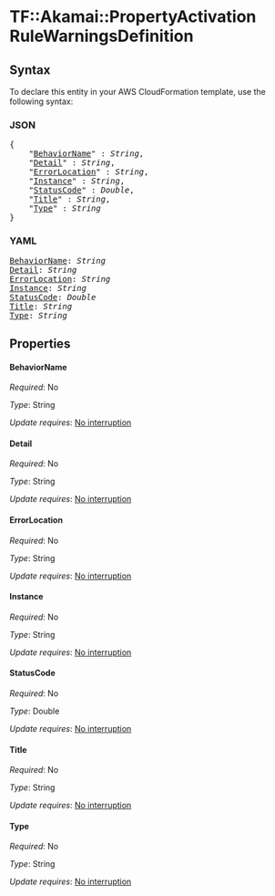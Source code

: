 # TF::Akamai::PropertyActivation RuleWarningsDefinition

## Syntax

To declare this entity in your AWS CloudFormation template, use the following syntax:

### JSON

<pre>
{
    "<a href="#behaviorname" title="BehaviorName">BehaviorName</a>" : <i>String</i>,
    "<a href="#detail" title="Detail">Detail</a>" : <i>String</i>,
    "<a href="#errorlocation" title="ErrorLocation">ErrorLocation</a>" : <i>String</i>,
    "<a href="#instance" title="Instance">Instance</a>" : <i>String</i>,
    "<a href="#statuscode" title="StatusCode">StatusCode</a>" : <i>Double</i>,
    "<a href="#title" title="Title">Title</a>" : <i>String</i>,
    "<a href="#type" title="Type">Type</a>" : <i>String</i>
}
</pre>

### YAML

<pre>
<a href="#behaviorname" title="BehaviorName">BehaviorName</a>: <i>String</i>
<a href="#detail" title="Detail">Detail</a>: <i>String</i>
<a href="#errorlocation" title="ErrorLocation">ErrorLocation</a>: <i>String</i>
<a href="#instance" title="Instance">Instance</a>: <i>String</i>
<a href="#statuscode" title="StatusCode">StatusCode</a>: <i>Double</i>
<a href="#title" title="Title">Title</a>: <i>String</i>
<a href="#type" title="Type">Type</a>: <i>String</i>
</pre>

## Properties

#### BehaviorName

_Required_: No

_Type_: String

_Update requires_: [No interruption](https://docs.aws.amazon.com/AWSCloudFormation/latest/UserGuide/using-cfn-updating-stacks-update-behaviors.html#update-no-interrupt)

#### Detail

_Required_: No

_Type_: String

_Update requires_: [No interruption](https://docs.aws.amazon.com/AWSCloudFormation/latest/UserGuide/using-cfn-updating-stacks-update-behaviors.html#update-no-interrupt)

#### ErrorLocation

_Required_: No

_Type_: String

_Update requires_: [No interruption](https://docs.aws.amazon.com/AWSCloudFormation/latest/UserGuide/using-cfn-updating-stacks-update-behaviors.html#update-no-interrupt)

#### Instance

_Required_: No

_Type_: String

_Update requires_: [No interruption](https://docs.aws.amazon.com/AWSCloudFormation/latest/UserGuide/using-cfn-updating-stacks-update-behaviors.html#update-no-interrupt)

#### StatusCode

_Required_: No

_Type_: Double

_Update requires_: [No interruption](https://docs.aws.amazon.com/AWSCloudFormation/latest/UserGuide/using-cfn-updating-stacks-update-behaviors.html#update-no-interrupt)

#### Title

_Required_: No

_Type_: String

_Update requires_: [No interruption](https://docs.aws.amazon.com/AWSCloudFormation/latest/UserGuide/using-cfn-updating-stacks-update-behaviors.html#update-no-interrupt)

#### Type

_Required_: No

_Type_: String

_Update requires_: [No interruption](https://docs.aws.amazon.com/AWSCloudFormation/latest/UserGuide/using-cfn-updating-stacks-update-behaviors.html#update-no-interrupt)

